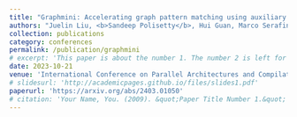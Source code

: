 ```yaml
---
title: "Graphmini: Accelerating graph pattern matching using auxiliary graphs"
authors: "Juelin Liu, <b>Sandeep Polisetty</b>, Hui Guan, Marco Serafini"
collection: publications
category: conferences
permalink: /publication/graphmini
# excerpt: 'This paper is about the number 1. The number 2 is left for future work.'
date: 2023-10-21
venue: 'International Conference on Parallel Architectures and Compilation Techniques (PACT)'
# slidesurl: 'http://academicpages.github.io/files/slides1.pdf'
paperurl: 'https://arxiv.org/abs/2403.01050'
# citation: 'Your Name, You. (2009). &quot;Paper Title Number 1.&quot; <i>Journal 1</i>. 1(1).'
---
```

<!-- 
The contents above will be part of a list of publications, if the user clicks the link for the publication than the contents of section will be rendered as a full page, allowing you to provide more information about the paper for the reader. When publications are displayed as a single page, the contents of the above "citation" field will automatically be included below this section in a smaller font. -->